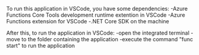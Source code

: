 To run this application in VSCode, you have some dependencies:
  -Azure Functions Core Tools development runtime extention in VSCode
  -Azure Functions extension for VSCode
  -.NET Core SDK on the machine

After this, to run the application in VSCode:
  -open the integrated terminal
  -move to the folder containing the application 
  -execute the command "func start" to run the application
  
